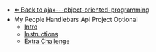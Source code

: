 - [⬅️ Back to ajax---object-oriented-programming](../README.md)
- My People   Handlebars   Api Project  Optional 
  - [Intro](./Intro.md "Intro")
  - [Instructions](./Instructions.md "Instructions")
  - [Extra Challenge](./Extra-Challenge.md "Extra Challenge")
